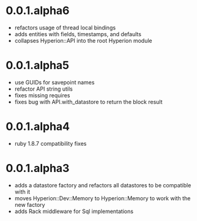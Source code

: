 # 0.0.1.alpha6

* refactors usage of thread local bindings
* adds entities with fields, timestamps, and defaults
* collapses Hyperion::API into the root Hyperion module

# 0.0.1.alpha5

* use GUIDs for savepoint names
* refactor API string utils
* fixes missing requires
* fixes bug with API.with_datastore to return the block result

# 0.0.1.alpha4

* ruby 1.8.7 compatibility fixes

# 0.0.1.alpha3

* adds a datastore factory and refactors all datastores to be compatible with it
* moves Hyperion::Dev::Memory to Hyperion::Memory to work with the new factory
* adds Rack middleware for Sql implementations
